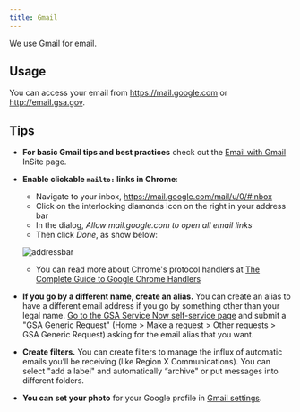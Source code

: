 ```yaml
---
title: Gmail
---
```


We use Gmail for email.

## Usage

You can access your email from <https://mail.google.com> or <http://email.gsa.gov>.

## Tips

- **For basic Gmail tips and best practices** check out the [Email with Gmail](https://insite.gsa.gov/portal/content/638210) InSite page.

- **Enable clickable `mailto:` links in Chrome**:

  - Navigate to your inbox, https://mail.google.com/mail/u/0/#inbox
  - Click on the interlocking diamonds icon on the right in your address bar
  - In the dialog, _Allow mail.google.com to open all email links_
  - Then click _Done_, as show below:

  ![addressbar]({{site.baseurl}}/images/chrome_address_bar.png)

  - You can read more about Chrome's protocol handlers at [The Complete Guide to Google Chrome Handlers](http://www.ashout.com/complete-guide-to-google-chrome-handlers/)

- **If you go by a different name, create an alias.** You can create an alias to have a different email address if you go by something other than your legal name. [Go to the GSA Service Now self-service page](https://gsa.service-now.com/GSA_Self-Service/) and submit a "GSA Generic Request" (Home > Make a request > Other requests > GSA Generic Request) asking for the email alias that you want.

- **Create filters.** You can create filters to manage the influx of automatic emails you’ll be receiving (like Region X Communications). You can select "add a label" and automatically “archive" or put messages into different folders.

- **You can set your photo** for your Google profile in [Gmail settings](https://support.google.com/mail/answer/35529?hl=en).
